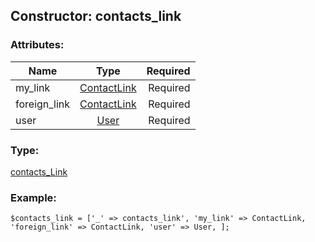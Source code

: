 ## Constructor: contacts\_link  

### Attributes:

| Name     |    Type       | Required |
|----------|:-------------:|---------:|
|my\_link|[ContactLink](../types/ContactLink.md) | Required|
|foreign\_link|[ContactLink](../types/ContactLink.md) | Required|
|user|[User](../types/User.md) | Required|
### Type: 

[contacts\_Link](../types/contacts_Link.md)
### Example:

```
$contacts_link = ['_' => contacts_link', 'my_link' => ContactLink, 'foreign_link' => ContactLink, 'user' => User, ];
```
